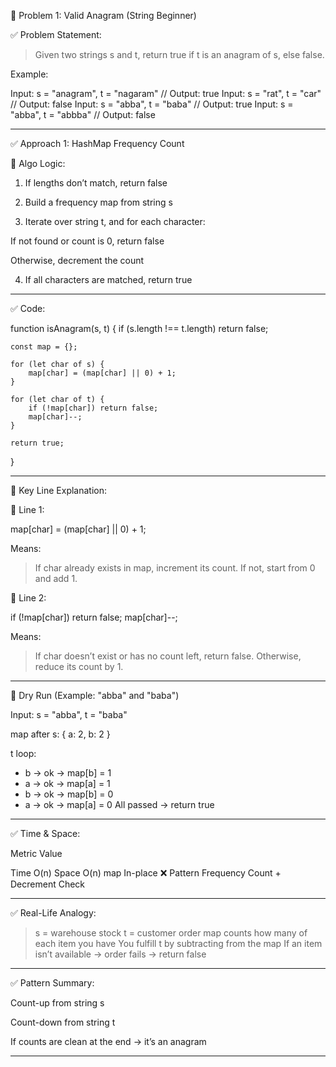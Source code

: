 🔡 Problem 1: Valid Anagram (String Beginner)

✅ Problem Statement:

> Given two strings s and t, return true if t is an anagram of s, else false.



Example:

Input: s = "anagram", t = "nagaram"  // Output: true
Input: s = "rat", t = "car"            // Output: false
Input: s = "abba", t = "baba"         // Output: true
Input: s = "abba", t = "abbba"        // Output: false


---

✅ Approach 1: HashMap Frequency Count

🔹 Algo Logic:

1. If lengths don’t match, return false


2. Build a frequency map from string s


3. Iterate over string t, and for each character:

If not found or count is 0, return false

Otherwise, decrement the count



4. If all characters are matched, return true




---

✅ Code:

function isAnagram(s, t) {
    if (s.length !== t.length) return false;

    const map = {};

    for (let char of s) {
        map[char] = (map[char] || 0) + 1;
    }

    for (let char of t) {
        if (!map[char]) return false;
        map[char]--;
    }

    return true;
}


---

🧠 Key Line Explanation:

🔸 Line 1:

map[char] = (map[char] || 0) + 1;

Means:

> If char already exists in map, increment its count. If not, start from 0 and add 1.



🔸 Line 2:

if (!map[char]) return false;
map[char]--;

Means:

> If char doesn’t exist or has no count left, return false. Otherwise, reduce its count by 1.




---

🧪 Dry Run (Example: "abba" and "baba")

Input: s = "abba", t = "baba"

map after s: { a: 2, b: 2 }

t loop:
- b → ok → map[b] = 1
- a → ok → map[a] = 1
- b → ok → map[b] = 0
- a → ok → map[a] = 0
All passed → return true


---

✅ Time & Space:

Metric	Value

Time	O(n)
Space	O(n) map
In-place	❌
Pattern	Frequency Count + Decrement Check



---

✅ Real-Life Analogy:

> s = warehouse stock t = customer order map counts how many of each item you have You fulfill t by subtracting from the map If an item isn’t available → order fails → return false




---

✅ Pattern Summary:

Count-up from string s

Count-down from string t

If counts are clean at the end → it’s an anagram



---
